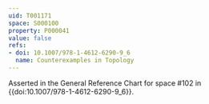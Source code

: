 ```yaml
---
uid: T001171
space: S000100
property: P000041
value: false
refs:
- doi: 10.1007/978-1-4612-6290-9_6
  name: Counterexamples in Topology
---
```


Asserted in the General Reference Chart for space #102 in
{{doi:10.1007/978-1-4612-6290-9_6}}.
